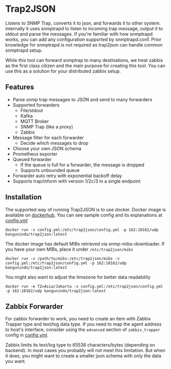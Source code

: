 # Trap2JSON
Listens to SNMP Trap, converts it to json, and forwards it to other system.
Internally it uses snmptrapd to listen to incoming trap message, output it
to stdout and parse the messages. If you're familiar with how snmptrapd works,
you can add any configuration supported by snmptrapd.conf. Prior knowledge
for snmptrapd is not required as trap2json can handle common snmptrapd setup.

While this tool can forward snmptrap to many destinations, we treat zabbix
as the first class citizen and the main purpose for creating this tool. You
can use this as a solution for your distributed zabbix setup.

## Features
- Parse snmp trap messages to JSON and send to many forwarders
- Supported forwarders
  - File/stdout
  - Kafka
  - MQTT Broker
  - SNMP Trap (like a proxy)
  - Zabbix
- Message filter for each forwarder
  - Decide which messages to drop
- Choose your own JSON schema
- Prometheus exporter
- Queued forwarder
  - If the queue is full for a forwarder, the message is dropped
  - Supports unbounded queue
- Forwarder auto retry with exponential backoff delay
- Supports trap/inform with version 1/2c/3 in a single endpoint

## Installation
The supported way of running Trap2JSON is to use docker. Docker image is available
on [dockerhub](https://hub.docker.com/r/bangunindo/trap2json).
You can see sample config and its explanations at [config.yml](config.yml)
```shell
docker run -v config.yml:/etc/trap2json/config.yml -p 162:10162/udp bangunindo/trap2json:latest
```
The docker image has default MIBs retrieved via snmp-mibs-downloader.
If you have your own MIBs, place it under `/etc/trap2json/mibs`
```shell
docker run -v /path/to/mibs:/etc/trap2json/mibs -v config.yml:/etc/trap2json/config.yml -p 162:10162/udp bangunindo/trap2json:latest
```
You might also want to adjust the timezone for better data readability
```shell
docker run -e TZ=Asia/Jakarta -v config.yml:/etc/trap2json/config.yml -p 162:10162/udp bangunindo/trap2json:latest
```

## Zabbix Forwarder
For zabbix forwarder to work, you need to create an item with Zabbix Trapper type and text/log data type. If you need
to map the agent address to host's interface, consider using the `advanced` section of `zabbix_trapper` config in [config.yml](config.yml).

Zabbix limits its text/log type to 65536 characters/bytes (depending on backend). In most cases you probably will
not meet this limitation. But when it does, you might want to create a smaller json schema with only the data
you want.